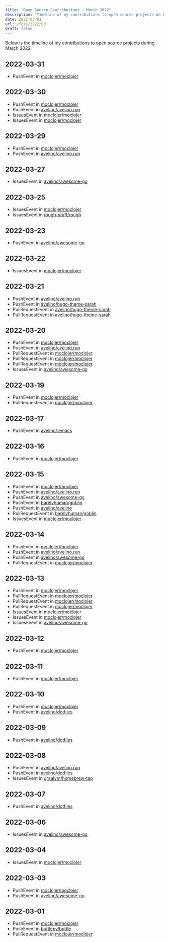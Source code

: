 ```yaml
---
title: "Open Source Contributions - March 2022"
description: "Timeline of my contributions to open source projects on GitHub during March 2022."
date: 2022-03-01
url: /foss/2022/03
draft: false
---
```


Below is the timeline of my contributions to open source projects during March 2022.

## 2022-03-31

- PushEvent in [moclojer/moclojer](https://github.com/moclojer/moclojer)

## 2022-03-30

- PushEvent in [moclojer/moclojer](https://github.com/moclojer/moclojer)
- PushEvent in [avelino/avelino.run](https://github.com/avelino/avelino.run)
- IssuesEvent in [moclojer/moclojer](https://github.com/moclojer/moclojer)
- IssuesEvent in [moclojer/moclojer](https://github.com/moclojer/moclojer)

## 2022-03-29

- PushEvent in [moclojer/moclojer](https://github.com/moclojer/moclojer)
- PushEvent in [avelino/avelino.run](https://github.com/avelino/avelino.run)

## 2022-03-27

- IssuesEvent in [avelino/awesome-go](https://github.com/avelino/awesome-go)

## 2022-03-25

- IssuesEvent in [moclojer/moclojer](https://github.com/moclojer/moclojer)
- IssuesEvent in [rough-stuff/rough](https://github.com/rough-stuff/rough)

## 2022-03-23

- PushEvent in [avelino/awesome-go](https://github.com/avelino/awesome-go)

## 2022-03-22

- IssuesEvent in [moclojer/moclojer](https://github.com/moclojer/moclojer)

## 2022-03-21

- PushEvent in [avelino/avelino.run](https://github.com/avelino/avelino.run)
- PushEvent in [avelino/hugo-theme-sarah](https://github.com/avelino/hugo-theme-sarah)
- PullRequestEvent in [avelino/hugo-theme-sarah](https://github.com/avelino/hugo-theme-sarah)
- PullRequestEvent in [avelino/hugo-theme-sarah](https://github.com/avelino/hugo-theme-sarah)

## 2022-03-20

- PushEvent in [moclojer/moclojer](https://github.com/moclojer/moclojer)
- PushEvent in [avelino/avelino.run](https://github.com/avelino/avelino.run)
- PullRequestEvent in [moclojer/moclojer](https://github.com/moclojer/moclojer)
- PullRequestEvent in [moclojer/moclojer](https://github.com/moclojer/moclojer)
- PullRequestEvent in [moclojer/moclojer](https://github.com/moclojer/moclojer)
- IssuesEvent in [avelino/awesome-go](https://github.com/avelino/awesome-go)

## 2022-03-19

- PushEvent in [moclojer/moclojer](https://github.com/moclojer/moclojer)
- PullRequestEvent in [moclojer/moclojer](https://github.com/moclojer/moclojer)

## 2022-03-17

- PushEvent in [avelino/.emacs](https://github.com/avelino/.emacs)

## 2022-03-16

- PushEvent in [moclojer/moclojer](https://github.com/moclojer/moclojer)

## 2022-03-15

- PushEvent in [moclojer/moclojer](https://github.com/moclojer/moclojer)
- PushEvent in [avelino/avelino.run](https://github.com/avelino/avelino.run)
- PushEvent in [avelino/awesome-go](https://github.com/avelino/awesome-go)
- PushEvent in [barelyhuman/goblin](https://github.com/barelyhuman/goblin)
- PushEvent in [avelino/avelino](https://github.com/avelino/avelino)
- PullRequestEvent in [barelyhuman/goblin](https://github.com/barelyhuman/goblin)
- IssuesEvent in [moclojer/moclojer](https://github.com/moclojer/moclojer)

## 2022-03-14

- PushEvent in [moclojer/moclojer](https://github.com/moclojer/moclojer)
- PushEvent in [avelino/avelino.run](https://github.com/avelino/avelino.run)
- PushEvent in [avelino/awesome-go](https://github.com/avelino/awesome-go)
- PullRequestEvent in [moclojer/moclojer](https://github.com/moclojer/moclojer)

## 2022-03-13

- PushEvent in [moclojer/moclojer](https://github.com/moclojer/moclojer)
- PullRequestEvent in [moclojer/moclojer](https://github.com/moclojer/moclojer)
- PullRequestEvent in [moclojer/moclojer](https://github.com/moclojer/moclojer)
- PullRequestEvent in [moclojer/moclojer](https://github.com/moclojer/moclojer)
- IssuesEvent in [moclojer/moclojer](https://github.com/moclojer/moclojer)
- IssuesEvent in [moclojer/moclojer](https://github.com/moclojer/moclojer)
- IssuesEvent in [avelino/awesome-go](https://github.com/avelino/awesome-go)

## 2022-03-12

- PushEvent in [moclojer/moclojer](https://github.com/moclojer/moclojer)

## 2022-03-11

- PushEvent in [moclojer/moclojer](https://github.com/moclojer/moclojer)

## 2022-03-10

- PushEvent in [moclojer/moclojer](https://github.com/moclojer/moclojer)
- PushEvent in [avelino/dotfiles](https://github.com/avelino/dotfiles)

## 2022-03-09

- PushEvent in [avelino/dotfiles](https://github.com/avelino/dotfiles)

## 2022-03-08

- PushEvent in [avelino/avelino.run](https://github.com/avelino/avelino.run)
- PushEvent in [avelino/dotfiles](https://github.com/avelino/dotfiles)
- IssuesEvent in [graalvm/homebrew-tap](https://github.com/graalvm/homebrew-tap)

## 2022-03-07

- PushEvent in [avelino/dotfiles](https://github.com/avelino/dotfiles)

## 2022-03-06

- IssuesEvent in [avelino/awesome-go](https://github.com/avelino/awesome-go)

## 2022-03-04

- IssuesEvent in [moclojer/moclojer](https://github.com/moclojer/moclojer)

## 2022-03-03

- PushEvent in [moclojer/moclojer](https://github.com/moclojer/moclojer)
- PushEvent in [avelino/awesome-go](https://github.com/avelino/awesome-go)

## 2022-03-01

- PushEvent in [moclojer/moclojer](https://github.com/moclojer/moclojer)
- PushEvent in [bottlepy/bottle](https://github.com/bottlepy/bottle)
- PullRequestEvent in [moclojer/moclojer](https://github.com/moclojer/moclojer)

